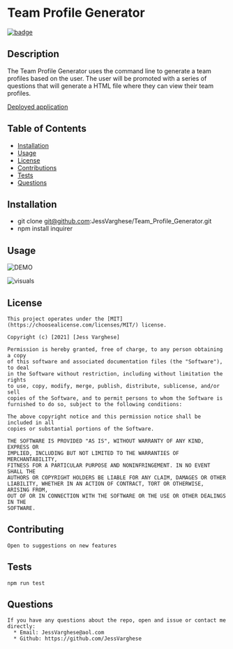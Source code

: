 
  # Team Profile Generator
  
  [![badge](https://img.shields.io/badge/License-MIT-yellow.svg)]((https://opensource.org/licenses/MIT))
  
  ## Description
  The Team Profile Generator uses the command line to generate a team profiles based on the user. The user will be promoted with a series of questions that will generate a HTML file where they can view their team profiles.
  
[Deployed application](https://github.com/JessVarghese/Team_Profile_Generator)

  ## Table of Contents

  * [Installation](#Installation)
  * [Usage](#usage)
  * [License](#license)
  * [Contributions](#contributing)
  * [Tests](#tests)
  * [Questions](#questions)
 

  ## Installation
  * git clone git@github.com:JessVarghese/Team_Profile_Generator.git
  * npm install inquirer
 
  ## Usage
  ![DEMO]()
  
  ![visuals](./images/)

  

  ## License
    This project operates under the [MIT](https://choosealicense.com/licenses/MIT/) license.
    
    Copyright (c) [2021] [Jess Varghese]

    Permission is hereby granted, free of charge, to any person obtaining a copy
    of this software and associated documentation files (the "Software"), to deal
    in the Software without restriction, including without limitation the rights
    to use, copy, modify, merge, publish, distribute, sublicense, and/or sell
    copies of the Software, and to permit persons to whom the Software is
    furnished to do so, subject to the following conditions:

    The above copyright notice and this permission notice shall be included in all
    copies or substantial portions of the Software.

    THE SOFTWARE IS PROVIDED "AS IS", WITHOUT WARRANTY OF ANY KIND, EXPRESS OR
    IMPLIED, INCLUDING BUT NOT LIMITED TO THE WARRANTIES OF MERCHANTABILITY,
    FITNESS FOR A PARTICULAR PURPOSE AND NONINFRINGEMENT. IN NO EVENT SHALL THE
    AUTHORS OR COPYRIGHT HOLDERS BE LIABLE FOR ANY CLAIM, DAMAGES OR OTHER
    LIABILITY, WHETHER IN AN ACTION OF CONTRACT, TORT OR OTHERWISE, ARISING FROM,
    OUT OF OR IN CONNECTION WITH THE SOFTWARE OR THE USE OR OTHER DEALINGS IN THE
    SOFTWARE.
    
  ## Contributing
    Open to suggestions on new features

  ## Tests
    npm run test

  ## Questions
    If you have any questions about the repo, open and issue or contact me directly:
      * Email: JessVarghese@aol.com
      * Github: https://github.com/JessVarghese

